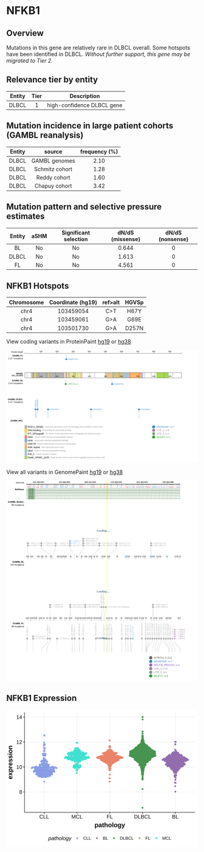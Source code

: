 # NFKB1
## Overview
Mutations in this gene are relatively rare in DLBCL overall. Some hotspots have been identified in DLBCL. *Without further support, this gene may be migrated to Tier 2.*

## Relevance tier by entity

|Entity|Tier|Description               |
|:------:|:----:|--------------------------|
|DLBCL |1   |high-confidence DLBCL gene|

## Mutation incidence in large patient cohorts (GAMBL reanalysis)

|Entity|source        |frequency (%)|
|:------:|:--------------:|:-------------:|
|DLBCL |GAMBL genomes |2.10         |
|DLBCL |Schmitz cohort|1.28         |
|DLBCL |Reddy cohort  |1.60         |
|DLBCL |Chapuy cohort |3.42         |

## Mutation pattern and selective pressure estimates

|Entity|aSHM|Significant selection|dN/dS (missense)|dN/dS (nonsense)|
|:------:|:----:|:---------------------:|:----------------:|:----------------:|
|BL    |No  |No                   |0.644           |0               |
|DLBCL |No  |No                   |1.613           |0               |
|FL    |No  |No                   |4.561           |0               |




 ## NFKB1 Hotspots

| Chromosome |Coordinate (hg19) | ref>alt | HGVSp | 
 | :---:| :---: | :--: | :---: |
| chr4 | 103459054 | C>T | H67Y |
| chr4 | 103459061 | G>A | G69E |
| chr4 | 103501730 | G>A | D257N |

View coding variants in ProteinPaint [hg19](https://morinlab.github.io/LLMPP/GAMBL/NFKB1_protein.html)  or [hg38](https://morinlab.github.io/LLMPP/GAMBL/NFKB1_protein_hg38.html)

![image](images/proteinpaint/NFKB1_NM_003998.svg)

View all variants in GenomePaint [hg19](https://morinlab.github.io/LLMPP/GAMBL/NFKB1.html)  or [hg38](https://morinlab.github.io/LLMPP/GAMBL/NFKB1_hg38.html)

![image](images/proteinpaint/NFKB1.svg)

## NFKB1 Expression
![image](images/gene_expression/NFKB1_by_pathology.svg)

<!-- FLAGGED FOR TIER 2 -->
<!-- ORIGIN: Unknown -->
